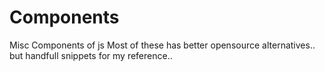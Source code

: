 Components
=======

Misc Components of js
Most of these has better opensource alternatives.. but handfull snippets for my reference.. 
